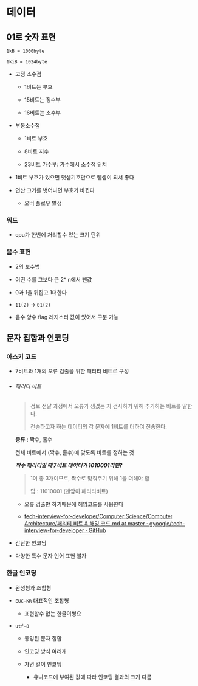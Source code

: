 # 데이터



## 01로 숫자 표현

`1kB = 1000byte`

`1kiB = 1024byte`

- 고정 소수점    
  
  - 1비트는 부호
  
  - 15비트는 정수부 
  
  - 16비트는 소수부

- 부동소수점
  
  - 1비트 부호
  
  - 8비트 지수
  
  - 23비트 가수부: 가수에서 소수점 위치

- 1비트 부호가 있으면 덧셈기호만으로 뺄셈이 되서 좋다

- 연산 크기를 벗어나면 부호가 바뀐다 
  
  - 오버 플로우 발생

### 워드

- cpu가 한번에 처리할수 있는 크기 단위



### 음수 표현

- 2의 보수법

- 어떤 수를 그보다 큰 2^ n에서 뺀값

- 0과 1을 뒤집고 1더한다

- `11(2)` -> `01(2)`

- 음수 양수 flag 레지스터 값이 있어서 구분 가능



## 문자 집합과 인코딩

### 아스키 코드

- 7비트와 1개의 오류 검출을 위한 패리티 비트로 구성

- ###### 패리티 비트
  
  > 정보 전달 과정에서 오류가 생겼는 지 검사하기 위해 추가하는 비트를 말한다.
  > 
  > 전송하고자 하는 데이터의 각 문자에 1비트를 더하여 전송한다.
  
  **종류** : 짝수, 홀수
  
  전체 비트에서 (짝수, 홀수)에 맞도록 비트를 정하는 것
  
  ***짝수 패리티일 때 7비트 데이터가 1010001라면?***
  
  > 1이 총 3개이므로, 짝수로 맞춰주기 위해 1을 더해야 함
  > 
  > 답 : 11010001 (맨앞이 패리티비트)
  
  - 오류 검출만 하기때문에 헤밍코드를 사용한다
  
  - [tech-interview-for-developer/Computer Science/Computer Architecture/패리티 비트 &amp; 해밍 코드.md at master · gyoogle/tech-interview-for-developer · GitHub](https://github.com/gyoogle/tech-interview-for-developer/blob/master/Computer%20Science/Computer%20Architecture/%ED%8C%A8%EB%A6%AC%ED%8B%B0%20%EB%B9%84%ED%8A%B8%20%26%20%ED%95%B4%EB%B0%8D%20%EC%BD%94%EB%93%9C.md)

- 간단한 인코딩

- 다양한 특수 문자 언어 표현 불가



### 한글 인코딩

- 완성형과 조합형

- `EUC-KR` 대표적인 조합형
  
  - 표현할수 없는 한글이썽요

- `utf-8`
  
  -  통잏된 문자 집합
  
  - 인코딩 방식 여러개 
  
  - 가변 길이 인코딩
    
    - 유니코드에 부여된 값에 따라 인코딩 결과의 크기 다름 


